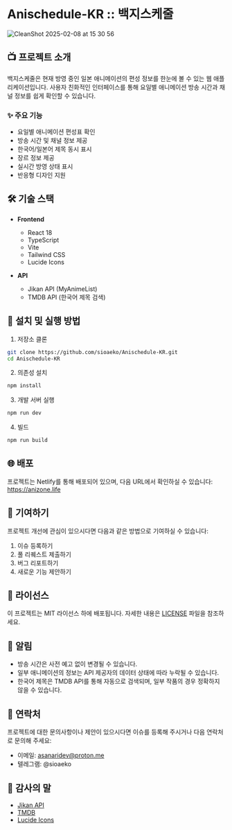 # Anischedule-KR :: 백지스케줄

![CleanShot 2025-02-08 at 15 30 56](https://github.com/user-attachments/assets/c56f14a0-7b77-4fe7-915c-46ce8f13e2b3)


## 📺 프로젝트 소개

백지스케줄은 현재 방영 중인 일본 애니메이션의 편성 정보를 한눈에 볼 수 있는 웹 애플리케이션입니다. 사용자 친화적인 인터페이스를 통해 요일별 애니메이션 방송 시간과 채널 정보를 쉽게 확인할 수 있습니다.

### ✨ 주요 기능

- 요일별 애니메이션 편성표 확인
- 방송 시간 및 채널 정보 제공
- 한국어/일본어 제목 동시 표시
- 장르 정보 제공
- 실시간 방영 상태 표시
- 반응형 디자인 지원

## 🛠 기술 스택

- **Frontend**
  - React 18
  - TypeScript
  - Vite
  - Tailwind CSS
  - Lucide Icons

- **API**
  - Jikan API (MyAnimeList)
  - TMDB API (한국어 제목 검색)

## 🚀 설치 및 실행 방법

1. 저장소 클론
```bash
git clone https://github.com/sioaeko/Anischedule-KR.git
cd Anischedule-KR
```

2. 의존성 설치
```bash
npm install
```

3. 개발 서버 실행
```bash
npm run dev
```

4. 빌드
```bash
npm run build
```

## 🌐 배포

프로젝트는 Netlify를 통해 배포되어 있으며, 다음 URL에서 확인하실 수 있습니다:
https://anizone.life

## 🤝 기여하기

프로젝트 개선에 관심이 있으시다면 다음과 같은 방법으로 기여하실 수 있습니다:

1. 이슈 등록하기
2. 풀 리퀘스트 제출하기
3. 버그 리포트하기
4. 새로운 기능 제안하기

## 📝 라이선스

이 프로젝트는 MIT 라이선스 하에 배포됩니다. 자세한 내용은 [LICENSE](LICENSE) 파일을 참조하세요.

## 📢 알림

- 방송 시간은 사전 예고 없이 변경될 수 있습니다.
- 일부 애니메이션의 정보는 API 제공자의 데이터 상태에 따라 누락될 수 있습니다.
- 한국어 제목은 TMDB API를 통해 자동으로 검색되며, 일부 작품의 경우 정확하지 않을 수 있습니다.

## 👥 연락처

프로젝트에 대한 문의사항이나 제안이 있으시다면 이슈를 등록해 주시거나 다음 연락처로 문의해 주세요:

- 이메일: asanaridev@proton.me
- 텔레그램: @sioaeko

## 🙏 감사의 말

- [Jikan API](https://jikan.moe/)
- [TMDB](https://www.themoviedb.org/)
- [Lucide Icons](https://lucide.dev/)
